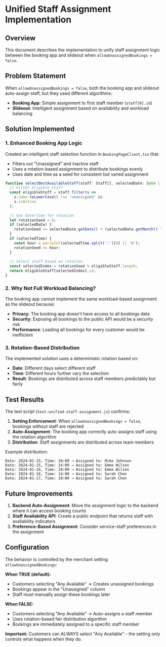 # Unified Staff Assignment Implementation

## Overview
This document describes the implementation to unify staff assignment logic between the booking app and slideout when `allowUnassignedBookings = false`.

## Problem Statement
When `allowUnassignedBookings = false`, both the booking app and slideout auto-assign staff, but they used different algorithms:
- **Booking App**: Simple assignment to first staff member (`staff[0].id`)
- **Slideout**: Intelligent assignment based on availability and workload balancing

## Solution Implemented

### 1. Enhanced Booking App Logic
Created an intelligent staff selection function in `BookingPageClient.tsx` that:
- Filters out "Unassigned" and inactive staff
- Uses a rotation-based assignment to distribute bookings evenly
- Uses date and time as a seed for consistent but varied assignment

```typescript
function selectBestAvailableStaff(staff: Staff[], selectedDate: Date | undefined, selectedTime: string | null): string | null {
  // Filter eligible staff
  const eligibleStaff = staff.filter(s => 
    s.name.toLowerCase() !== 'unassigned' && 
    s.isActive
  );
  
  // Use date/time for rotation
  let rotationSeed = 0;
  if (selectedDate) {
    rotationSeed += selectedDate.getDate() + (selectedDate.getMonth() * 31);
  }
  if (selectedTime) {
    const hour = parseInt(selectedTime.split(':')[0] || '0');
    rotationSeed += hour;
  }
  
  // Select staff based on rotation
  const selectedIndex = rotationSeed % eligibleStaff.length;
  return eligibleStaff[selectedIndex].id;
}
```

### 2. Why Not Full Workload Balancing?
The booking app cannot implement the same workload-based assignment as the slideout because:
- **Privacy**: The booking app doesn't have access to all bookings data
- **Security**: Exposing all bookings to the public API would be a security risk
- **Performance**: Loading all bookings for every customer would be inefficient

### 3. Rotation-Based Distribution
The implemented solution uses a deterministic rotation based on:
- **Date**: Different days select different staff
- **Time**: Different hours further vary the selection
- **Result**: Bookings are distributed across staff members predictably but fairly

## Test Results

The test script (`test-unified-staff-assignment.js`) confirms:

1. **Setting Enforcement**: When `allowUnassignedBookings = false`, bookings without staff are rejected
2. **Auto-Assignment**: The booking app correctly auto-assigns staff using the rotation algorithm
3. **Distribution**: Staff assignments are distributed across team members

Example distribution:
```
Date: 2024-01-15, Time: 10:00 → Assigned to: Mike Johnson
Date: 2024-01-15, Time: 14:00 → Assigned to: Emma Wilson
Date: 2024-01-16, Time: 10:00 → Assigned to: Emma Wilson
Date: 2024-01-16, Time: 14:00 → Assigned to: Sarah Chen
Date: 2024-01-17, Time: 10:00 → Assigned to: Sarah Chen
```

## Future Improvements

1. **Backend Auto-Assignment**: Move the assignment logic to the backend where it can access booking counts
2. **Staff Availability API**: Create a public endpoint that returns staff with availability indicators
3. **Preference-Based Assignment**: Consider service-staff preferences in the assignment

## Configuration

The behavior is controlled by the merchant setting `allowUnassignedBookings`:

**When TRUE (default):**
- Customers selecting "Any Available" → Creates unassigned bookings
- Bookings appear in the "Unassigned" column
- Staff must manually assign these bookings later

**When FALSE:**
- Customers selecting "Any Available" → Auto-assigns a staff member
- Uses rotation-based fair distribution algorithm
- Bookings are immediately assigned to a specific staff member

**Important:** Customers can ALWAYS select "Any Available" - the setting only controls what happens when they do.